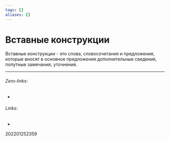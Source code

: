 ```yaml
---
tags: []
aliases: []
---
```

# Вставные конструкции
Вставные конструкции - это слова, словосочетания и предложения, которые вносят в основное предложения дополнительные сведения, попутные замечания, уточнения.
___
###### Zero-links:
-
###### Links:
-

202201252359